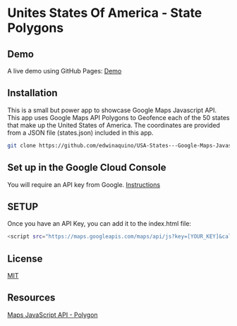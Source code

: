 # Unites States Of America - State Polygons

## Demo
A live demo using GitHub Pages: [Demo](https://edwinaquino.github.io/My-Favorite-US-Cities-Using-Google-Maps-Javascript-API/)


## Installation

This is a small but power app to showcase Google Maps Javascript API. This app uses Google Maps API Polygons to Geofence each of the 50 states that make up the United States of America. The coordinates are provided from a JSON file (states.json) included in this app. 

```bash
git clone https://github.com/edwinaquino/USA-States---Google-Maps-Javascript-API-Polygons.git
```

## Set up in the Google Cloud Console
You will require an API key from Google.  [Instructions](https://developers.google.com/maps/documentation/javascript/cloud-setup)

## SETUP
Once you have an API Key, you can add it to the index.html file:

```bash
<script src="https://maps.googleapis.com/maps/api/js?key=[YOUR_KEY]&callback=initMap"></script>
```

## License
[MIT](https://choosealicense.com/licenses/mit/)

## Resources
[Maps JavaScript API - Polygon ](https://developers.google.com/maps/documentation/javascript/examples/polygon-simple)